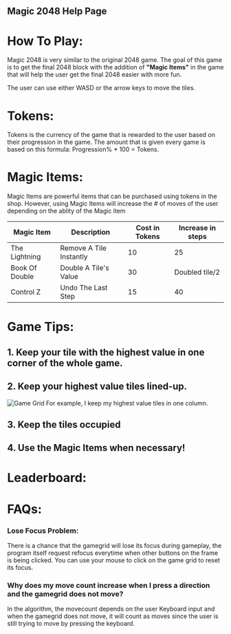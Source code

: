 ## Magic 2048 Help Page

# How To Play:

Magic 2048 is very similar to the original 2048 game. The goal of this game is to get the final 2048 block with the addition of **"Magic Items"** in the game that will help the user get the final 2048 easier with more fun.

The user can use either WASD or the arrow keys to move the tiles.

# Tokens:

Tokens is the currency of the game that is rewarded to the user based on their progression in the game. 
The amount that is given every game is based on this formula: Progression% * 100 = Tokens.

# Magic Items:

Magic Items are powerful items that can be purchased using tokens in the shop. However, using Magic Items will increase the # of moves of the user depending on the ablity of the Magic item

| Magic Item      | Description |  Cost in Tokens   | Increase in steps|
|  ----        |    ----   |      ---- | ---- |
| The Lightning   | Remove A Tile Instantly | 10   |  25 |
| Book Of Double  | Double A Tile's Value     | 30    | Doubled tile/2 |
| Control Z  | Undo The Last Step   | 15    | 40 |

# Game Tips:

## 1. Keep your tile with the highest value in one corner of the whole game.

## 2. Keep your highest value tiles lined-up.

![Game Grid]()
For example, I keep my highest value tiles in one column.

## 3. Keep the tiles occupied

## 4. Use the Magic Items when necessary!

# Leaderboard:



# FAQs:

### Lose Focus Problem: 

There is a chance that the gamegrid will lose its focus during gameplay, the program itself request refocus everytime when other buttons on the frame is being clicked. You can use your mouse to click on the game grid to reset its focus.

### Why does my move count increase when I press a direction and the gamegrid does not move?

In the algorithm, the movecount depends on the user Keyboard input and when the gamegrid does not move, it will count as moves since the user is still trying to move by pressing the keyboard.
